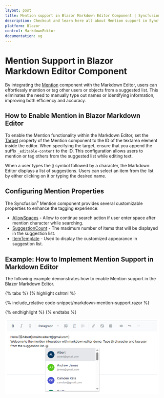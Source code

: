 ```yaml
---
layout: post
title: Mention support in Blazor Markdown Editor Component | Syncfusion
description: Checkout and learn here all about Mention support in Syncfusion Blazor Markdown Editor component and more.
platform: Blazor
control: MarkdownEditor
documentation: ug
---
```


# Mention Support in Blazor Markdown Editor Component

By integrating the [Mention](https://blazor.syncfusion.com/documentation/mention/getting-started) component with the Markdown Editor, users can effortlessly mention or tag other users or objects from a suggested list. This eliminates the need to manually type out names or identifying information, improving both efficiency and accuracy.

## How to Enable Mention in Blazor Markdown Editor

To enable the Mention functionality within the Markdown Editor, set the [Target](https://help.syncfusion.com/cr/blazor/Syncfusion.Blazor.DropDowns.SfMention-1.html#Syncfusion_Blazor_DropDowns_SfMention_1_Target)  property of the Mention component to the ID of the textarea element inside the editor. When specifying the target, ensure that you append the suffix `_editable-content` to the ID. This configuration allows users to mention or tag others from the suggested list while editing text.

When a user types the `@` symbol followed by a character, the Markdown Editor displays a list of suggestions. Users can select an item from the list by either clicking on it or typing the desired name.

## Configuring Mention Properties

The Syncfusion<sup style="font-size:70%">&reg;</sup> Mention component provides several customizable properties to enhance the tagging experience:

* [AllowSpaces](https://help.syncfusion.com/cr/blazor/Syncfusion.Blazor.DropDowns.SfMention-1.html#Syncfusion_Blazor_DropDowns_SfMention_1_AllowSpaces) - Allow to continue search action if user enter space after mention character while searching.
* [SuggestionCount](https://help.syncfusion.com/cr/blazor/Syncfusion.Blazor.DropDowns.SfMention-1.html#Syncfusion_Blazor_DropDowns_SfMention_1_SuggestionCount) - The maximum number of items that will be displayed in the suggestion list.
* [ItemTemplate](https://help.syncfusion.com/cr/blazor/Syncfusion.Blazor.DropDowns.SfDropDownBase-1.html#Syncfusion_Blazor_DropDowns_SfDropDownBase_1_ItemTemplate) - Used to display the customized appearance in suggestion list.

## Example: How to Implement Mention Support in Markdown Editor

The following example demonstrates how to enable Mention support in the Blazor Markdown Editor.

{% tabs %}
{% highlight cshtml %}

{% include_relative code-snippet/markdown-mention-support.razor %}

{% endhighlight %}
{% endtabs %}

![Blazor Markdown Editor with Mention Support](./images/blazor-markdowneditor-markdown-mention.png)